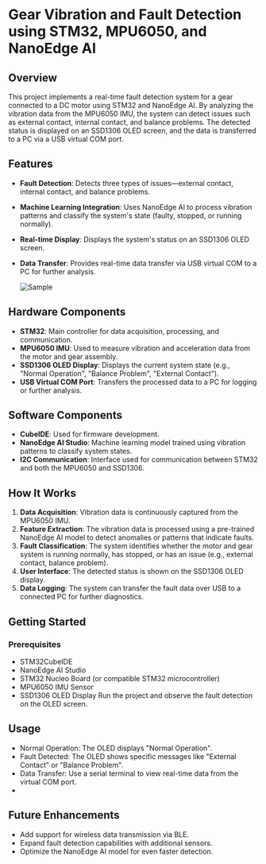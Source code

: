 # Gear Vibration and Fault Detection using STM32, MPU6050, and NanoEdge AI

## Overview
This project implements a real-time fault detection system for a gear connected to a DC motor using STM32 and NanoEdge AI. By analyzing the vibration data from the MPU6050 IMU, the system can detect issues such as external contact, internal contact, and balance problems. The detected status is displayed on an SSD1306 OLED screen, and the data is transferred to a PC via a USB virtual COM port.

## Features
- **Fault Detection**: Detects three types of issues—external contact, internal contact, and balance problems.
- **Machine Learning Integration**: Uses NanoEdge AI to process vibration patterns and classify the system's state (faulty, stopped, or running normally).
- **Real-time Display**: Displays the system's status on an SSD1306 OLED screen.
- **Data Transfer**: Provides real-time data transfer via USB virtual COM to a PC for further analysis.
  
  ![Sample](https://github.com/Emrecanbl/STM32-NonoEdge-AI-Fault-Classification/blob/main/file.jpg?raw=true)
  
## Hardware Components
- **STM32**: Main controller for data acquisition, processing, and communication.
- **MPU6050 IMU**: Used to measure vibration and acceleration data from the motor and gear assembly.
- **SSD1306 OLED Display**: Displays the current system state (e.g., "Normal Operation", "Balance Problem", "External Contact").
- **USB Virtual COM Port**: Transfers the processed data to a PC for logging or further analysis.

## Software Components
- **CubeIDE**: Used for firmware development.
- **NanoEdge AI Studio**: Machine learning model trained using vibration patterns to classify system states.
- **I2C Communication**: Interface used for communication between STM32 and both the MPU6050 and SSD1306.

## How It Works
1. **Data Acquisition**: Vibration data is continuously captured from the MPU6050 IMU.
2. **Feature Extraction**: The vibration data is processed using a pre-trained NanoEdge AI model to detect anomalies or patterns that indicate faults.
3. **Fault Classification**: The system identifies whether the motor and gear system is running normally, has stopped, or has an issue (e.g., external contact, balance problem).
4. **User Interface**: The detected status is shown on the SSD1306 OLED display.
5. **Data Logging**: The system can transfer the fault data over USB to a connected PC for further diagnostics.

## Getting Started
### Prerequisites
- STM32CubeIDE
- NanoEdge AI Studio
- STM32 Nucleo Board (or compatible STM32 microcontroller)
- MPU6050 IMU Sensor
- SSD1306 OLED Display
Run the project and observe the fault detection on the OLED screen.

## Usage
- Normal Operation: The OLED displays "Normal Operation".
- Fault Detected: The OLED shows specific messages like "External Contact" or "Balance Problem".
- Data Transfer: Use a serial terminal to view real-time data from the virtual COM port.
- 
## Future Enhancements
- Add support for wireless data transmission via BLE.
- Expand fault detection capabilities with additional sensors.
- Optimize the NanoEdge AI model for even faster detection.
